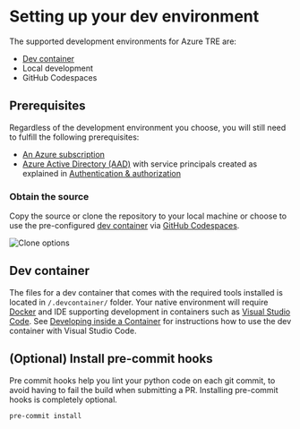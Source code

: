 # Setting up your dev environment

The supported development environments for Azure TRE are:

- [Dev container](#dev-container)
- Local development
- GitHub Codespaces

## Prerequisites

Regardless of the development environment you choose, you will still need to fulfill the following prerequisites:

* [An Azure subscription](https://azure.microsoft.com/)
* [Azure Active Directory (AAD)](https://docs.microsoft.com/azure/active-directory/fundamentals/active-directory-whatis) with service principals created as explained in [Authentication & authorization](../tre-admins/deploying-the-tre/auth.md)

### Obtain the source

Copy the source or clone the repository to your local machine or choose to use the pre-configured [dev container](#dev-container) via [GitHub Codespaces](https://github.com/features/codespaces).

![Clone options](../assets/clone_options.png)

## Dev container

<!-- markdownlint-disable-next-line MD013 -->
The files for a dev container that comes with the required tools installed is located in `/.devcontainer/` folder. Your native environment will require [Docker](https://docs.docker.com/docker-for-windows/install/) and IDE supporting development in containers such as [Visual Studio Code](https://code.visualstudio.com/). See [Developing inside a Container](https://code.visualstudio.com/docs/remote/containers) for instructions how to use the dev container with Visual Studio Code.

## (Optional) Install pre-commit hooks

Pre commit hooks help you lint your python code on each git commit, to avoid having to fail the build when submitting a PR. Installing pre-commit hooks is completely optional.

```cmd
pre-commit install
```
